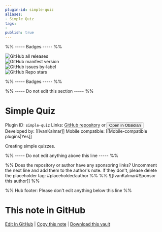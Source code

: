 ```yaml
---
plugin-id: simple-quiz
aliases:
- Simple Quiz
tags: 
- 
publish: true
---
```


%% ----- Badges ----- %%

![GitHub all releases](https://img.shields.io/github/downloads/IvanKalmar/simple-quiz/total?color=573E7A&logo=github&style=for-the-badge)   
![GitHub manifest version](https://img.shields.io/github/manifest-json/v/IvanKalmar/simple-quiz?color=573E7A&logo=github&style=for-the-badge)   
![GitHub issues by-label](https://img.shields.io/github/issues/IvanKalmar/simple-quiz/help%20wanted?color=573E7A&logo=github&style=for-the-badge)   
![GitHub Repo stars](https://img.shields.io/github/stars/IvanKalmar/simple-quiz?color=573E7A&logo=github&style=for-the-badge)

%% ----- Badges ----- %%

%% ----- Do not edit this section ----- %%

# Simple Quiz

Plugin ID: `simple-quiz`
Links: [GitHub repository](https://github.com/IvanKalmar/simple-quiz) or [<button id=HH>Open in Obsidian</button>](obsidian://show-plugin?id=simple-quiz)
Developed by: [[IvanKalmar]]
Mobile compatible: [[Mobile-compatible plugins|Yes]]

Creating simple quizzes.

%% ----- Do not edit anything above this line ----- %% 

%% Does the repository or author have any sponsoring links? Uncomment the next line and add them to the author's note. If they don't, please delete the placeholder tag: #placeholder/author %%
%% ![[IvanKalmar#Sponsor this author]] %%

%% Hub footer: Please don't edit anything below this line %%

# This note in GitHub

<span class="git-footer">[Edit In GitHub](https://github.dev/obsidian-community/obsidian-hub/blob/main/02%20-%20Community%20Expansions/02.05%20All%20Community%20Expansions/Plugins/simple-quiz.md "git-hub-edit-note") | [Copy this note](https://raw.githubusercontent.com/obsidian-community/obsidian-hub/main/02%20-%20Community%20Expansions/02.05%20All%20Community%20Expansions/Plugins/simple-quiz.md "git-hub-copy-note") | [Download this vault](https://github.com/obsidian-community/obsidian-hub/archive/refs/heads/main.zip "git-hub-download-vault") </span>
